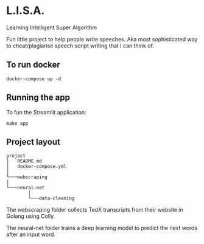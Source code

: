 # L.I.S.A.
Learning Intelligent Super Algorithm

Fun little project to help people write speeches. Aka most sophisticated way to cheat/plagiarise speech script writing that I can think of.

## To run docker 
 ```
 docker-compose up -d
 ```
## Running the app
To fun the Streamlit application:
```
make app
```
## Project layout 
```
project
│   README.md
│   docker-compose.yml
│
└───webscraping
│
└───neural-net
        │
        └───data-cleaning
```
The webscraping folder collects TedX transcripts from their website in Golang using Colly.

The neural-net folder trains a deep learning model to predict the next words after an input word.
